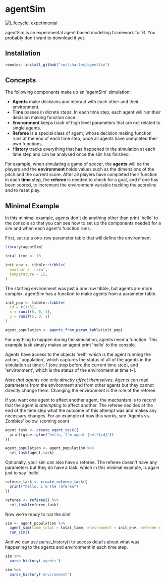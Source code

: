 
# agentSim

<!-- badges: start -->
[![Lifecycle: experimental](https://img.shields.io/badge/lifecycle-experimental-orange.svg)](https://www.tidyverse.org/lifecycle/#experimental)
<!-- badges: end -->

agentSim is an experimental agent based modelling framework for R. You probably don't want to download it yet. 

## Installation

``` r
remotes::install_github("neilcharles/agentSim")
```
## Concepts

The following components make up an 'agentSim' simulation:

* **Agents** make decisions and interact with each other and their environment.
* **Time** passes in dicrete steps. In each time step, each agent will run their decision making function once.
* **Environment** keeps track of high level parameters that are not related to single agents.
* **Referee** is a special class of agent, whose decision making function runs at the end of each time step, once all agents have completed their own functions.
* **History** tracks everything that has happened in the simulation at each time step and can be analysed once the sim has finished.

For example, when simulating a game of soccer, the **agents** will be the players and the **environment**
holds values such as the dimensions of the pitch and the current score. After all players have completed their function in each **time** step, the **referee** is needed to check for a goal, and if one has been scored, to increment the environment variable tracking the scoreline and to reset play.


## Minimal Example

In this minimal example, agents don't do anything other than print 'hello' to the console so that you can see how to set up the components needed for a sim and when each agent's function runs.

First, set up a one-row parameter table that will define the environment

``` r
library(agentSim)

total_time <- 10

init_env <- tibble::tibble(
  weather = 'rain',
  temperature = 15,
)

```

The starting environment was just a one row tibble, but agents are more complex. agentSim has a function to make agents from a parameter table.

``` r
init_pop <- tibble::tibble(
  id = c(1:5),
  x = runif(5, 0, 1),
  y = runif(5, 0, 1)
)

agent_population <- agents_from_param_table(init_pop)
```

For anything to happen during the simulation, agents need a function. This example task simply makes an agent print 'hello' to the console.

Agents have access to the objects 'self', which is the agent running the action, 'population', which captures the status of all of the agents in the simulation at time t-1 (one step before the current time step), and 'environment', which is the status of the environment at time t-1.

*Note that agents can only directly affect themselves.* Agents can read parameters from the environment and from other agents but they cannot directly change them. Changing the environment is the role of the referee.

If you want one agent to affect another agent, the mechanism is to record that the agent is *attempting* to affect another. The referee decides at the end of the time step what the outcome of this attempt was and makes any necessary changes. For an example of how this works, see 'Agents vs. Zombies' below. (coming soon)

``` r
agent_task <- create_agent_task({
  print(glue::glue("hello, I'm agent {self$id}"))
})

agent_population <- agent_population %>%
  set_task(agent_task)
```

Optionally, your sim can also have a referee. The referee doesn't have any parameters but they do have a task, which in this minimal example, is again just to say 'hello'.

``` r
referee_task <- create_referee_task({
  print("hello, I'm the referee")
})

referee <- referee() %>% 
  set_task(referee_task)
```

Now we're ready to run the sim!

``` r
sim <- agent_population %>% 
  agent_sim(time_total = total_time, environment = init_env, referee = referee) %>% 
  run_sim()
```

And we can use parse_history() to access details about what was happening to the agents and environment in each time step.

``` r
sim %>% 
  parse_history('agents')

sim %>% 
  parse_history('environment')
```
